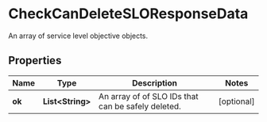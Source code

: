 

# CheckCanDeleteSLOResponseData

An array of service level objective objects.
## Properties

Name | Type | Description | Notes
------------ | ------------- | ------------- | -------------
**ok** | **List&lt;String&gt;** | An array of of SLO IDs that can be safely deleted. |  [optional]



